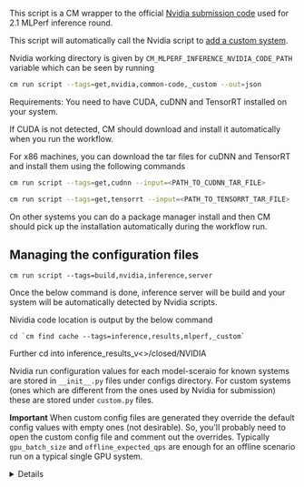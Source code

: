 This script is a CM wrapper to the official [Nvidia submission code](https://github.com/mlcommons/inference_results_v2.1/tree/master/closed/NVIDIA) used for 2.1 MLPerf inference round. 

This script will automatically call the Nvidia script to [add a custom system](https://github.com/mlcommons/inference_results_v2.1/tree/master/closed/NVIDIA#adding-a-new-or-custom-system).

Nvidia working directory is given by `CM_MLPERF_INFERENCE_NVIDIA_CODE_PATH` variable which can be seen by running 
```bash
cm run script --tags=get,nvidia,common-code,_custom --out=json
```


Requirements: You need to have CUDA, cuDNN and TensorRT installed on your system. 

If CUDA is not detected, CM should download and install it automatically when you run the workflow.

For x86 machines, you can download the tar files for cuDNN and TensorRT and install them using the following commands
```bash
cm run script --tags=get,cudnn --input=<PATH_TO_CUDNN_TAR_FILE>
```

```bash
cm run script --tags=get,tensorrt --input=<PATH_TO_TENSORRT_TAR_FILE>
```

On other systems you can do a package manager install and then CM should pick up the installation automatically during the workflow run.

## Managing the configuration files


```
cm run script --tags=build,nvidia,inference,server
```
Once the below command is done, inference server will be build and your system will be automatically detected by Nvidia scripts.

Nividia code location is output by the below command
```
cd `cm find cache --tags=inference,results,mlperf,_custom`
```

Further cd into inference_results_v<>/closed/NVIDIA

Nvidia run configuration values for each model-sceraio for known systems are stored in `__init__.py` files under configs directory. For custom systems (ones which are different from the ones used by Nvidia for submission) these are stored under `custom.py` files. 

**Important** When custom config files are generated they override the default config values with empty ones (not desirable). So, you'll probably need to open the custom config file and comment out the overrides. Typically `gpu_batch_size` and `offline_expected_qps` are enough for an offline scenario run on a typical single GPU system.

<details>

```bash
arjun@phoenix:~/CM/repos/local/cache/84cc898e307e466d/inference_results_v2.1/closed/NVIDIA$ tree configs
```

```
configs
├── 3d-unet
│   ├── __init__.py
│   ├── Offline
│   │   ├── custom.py
│   │   └── __init__.py
│   └── SingleStream
│       ├── custom.py
│       └── __init__.py
├── bert
│   ├── __init__.py
│   ├── Offline
│   │   ├── custom.py
│   │   ├── __init__.py
│   │   └── __pycache__
│   │       ├── custom.cpython-310.pyc
│   │       └── __init__.cpython-310.pyc
│   ├── __pycache__
│   │   └── __init__.cpython-310.pyc
│   ├── Server
│   │   ├── custom.py
│   │   └── __init__.py
│   └── SingleStream
│       ├── custom.py
│       └── __init__.py
├── configuration.py
├── dlrm
│   ├── __init__.py
│   ├── Offline
│   │   ├── custom.py
│   │   └── __init__.py
│   └── Server
│       ├── custom.py
│       └── __init__.py
├── error.py
├── __pycache__
│   ├── configuration.cpython-310.pyc
│   └── error.cpython-310.pyc
├── resnet50
│   ├── __init__.py
│   ├── MultiStream
│   │   ├── custom.py
│   │   └── __init__.py
│   ├── Offline
│   │   ├── custom.py
│   │   ├── __init__.py
│   │   └── __pycache__
│   │       ├── custom.cpython-310.pyc
│   │       └── __init__.cpython-310.pyc
│   ├── __pycache__
│   │   └── __init__.cpython-310.pyc
│   ├── Server
│   │   ├── custom.py
│   │   └── __init__.py
│   └── SingleStream
│       ├── custom.py
│       ├── __init__.py
│       └── __pycache__
│           ├── custom.cpython-310.pyc
│           └── __init__.cpython-310.pyc
├── retinanet
│   ├── __init__.py
│   ├── MultiStream
│   │   ├── custom.py
│   │   └── __init__.py
│   ├── Offline
│   │   ├── custom.py
│   │   ├── __init__.py
│   │   └── __pycache__
│   │       ├── custom.cpython-310.pyc
│   │       └── __init__.cpython-310.pyc
│   ├── __pycache__
│   │   └── __init__.cpython-310.pyc
│   ├── Server
│   │   ├── custom.py
│   │   └── __init__.py
│   └── SingleStream
│       ├── custom.py
│       └── __init__.py
├── rnnt
│   ├── __init__.py
│   ├── Offline
│   │   ├── custom.py
│   │   └── __init__.py
│   ├── Server
│   │   ├── custom.py
│   │   └── __init__.py
│   └── SingleStream
│       ├── custom.py
│       └── __init__.py
├── ssd-mobilenet
│   ├── __init__.py
│   ├── MultiStream
│   │   ├── custom.py
│   │   └── __init__.py
│   ├── Offline
│   │   ├── custom.py
│   │   └── __init__.py
│   └── SingleStream
│       ├── custom.py
│       └── __init__.py
└── ssd-resnet34
    ├── __init__.py
    ├── MultiStream
    │   ├── custom.py
    │   └── __init__.py
    ├── Offline
    │   ├── custom.py
    │   └── __init__.py
    ├── Server
    │   ├── custom.py
    │   └── __init__.py
    └── SingleStream
        ├── custom.py
        └── __init__.py

    
```
</details>

